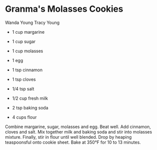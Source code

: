 # Granma's Molasses Cookies

Wanda Young
Tracy Young

- 1 cup margarine
- 1 cup sugar
- 1 cup molasses
- 1 egg
- 1 tsp cinnamon

- 1 tsp cloves
- 1/4 tsp salt
- 1/2 cup fresh milk
- 2 tsp baking soda
- 4 cups flour

Combine margarine, sugar, molasses and egg. Beat well. Add cinnamon, cloves and salt. Mix together milk and baking soda and stir into molasses mixture. Finally, stir in flour until well blended. Drop by heaping teaspoonsful onto cookie sheet. Bake at 350°F for 10 to 13 minutes.